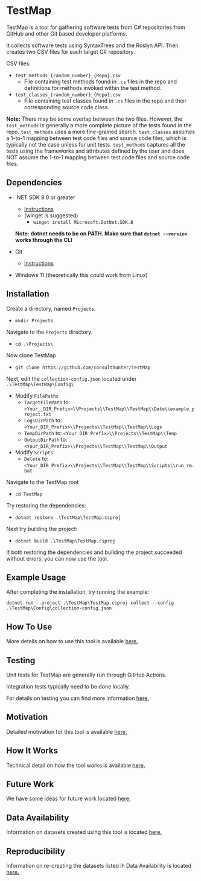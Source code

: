 ﻿# TestMap

TestMap is a tool for gathering software tests from C# repositories from GitHub and other Git based developer platforms.

It collects software tests using SyntaxTrees and the Roslyn API. Then creates two CSV files for each target C# repository.

CSV files:
- ```test_methods_{random_number}_{Repo}.csv```
    - File containing test methods found in ```.cs``` files in the repo and definitions for methods invoked within the test method.
- ```test_classes_{random_number}_{Repo}.csv```
    - File containing test classes found in ```.cs``` files in the repo and their corresponding source code class.

__Note:__ There may be some overlap between the two files. However, the ```test_methods``` is generally a more complete picture of the tests found in the repo.
```test_methods``` uses a more fine-grained search. ```test_classes``` assumes a 1-to-1 mapping between test code files and source code files, which is typically not the case unless for unit tests.
```test_methods``` captures all the tests using the frameworks and attributes defined by the user and does NOT assume the 1-to-1 mapping between test code files and source code files.

## Dependencies


- .NET SDK 8.0 or greater
  - [Instructions](https://dotnet.microsoft.com/en-us/download/dotnet/8.0)
  - (winget is suggested)
      - ```winget install Microsoft.DotNet.SDK.8```

  __Note: dotnet needs to be on PATH. Make sure that ```dotnet --version``` works through the CLI__

- Git
  - [Instructions](https://git-scm.com/downloads/win)
- Windows 11 (theoretically this could work from Linux)


## Installation

Create a directory, named ```Projects```.
- ```mkdir Projects```

Navigate to the ```Projects``` directory.
- ```cd .\Projects\```

Now clone TestMap
- ```git clone https://github.com/consulthunter/TestMap```

Next, edit the ```collection-config.json``` located under ```.\TestMap\TestMap\Config\```
- Modify ```FilePaths```
    - ```TargetFilePath``` to: ```<Your__DIR_Prefix>\\Projects\\TestMap\\TestMap\\Date\\example_project.txt```
    - ```LogsDirPath``` to: ```<Your_DIR_Prefix>\\Projects\\TestMap\\TestMap\\Logs```
    - ```TempDirPath``` to: ```<Your_DIR_Prefix>\\Projects\\TestMap\\Temp```
    - ```OutputDirPath``` to: ```<Your_DIR_Prefix>\\Projects\\TestMap\\TestMap\\Output```
- Modify ```Scripts```
    - ```Delete``` to:  ```<Your_DIR_Prefix>\\Projects\\TestMap\\TestMap\\Scripts\\run_rm.bat```

Navigate to the TestMap root
- ```cd TestMap```

Try restoring the dependencies:
- ```dotnet restore .\TestMap\TestMap.csproj```

Next try building the project:
- ```dotnet build .\TestMap\TestMap.csproj```

If both restoring the dependencies and building the project succeeded without errors, you can now use the tool.

## Example Usage

After completing the installation, try running the example:

```dotnet run --project .\TestMap\TestMap.csproj collect --config .\TestMap\Config\collection-config.json```

## How To Use

More details on how to use this tool is available [here.](./Docs/HOW-TO-USE.md)

## Testing

Unit tests for TestMap are generally run through GitHub Actions.

Integration tests typically need to be done locally.

For details on testing you can find more information [here.](./Docs/TESTING.md)

## Motivation

Detailed motivation for this tool is available [here.](./Docs/MOTIVATION.md)

## How It Works

Technical detail on how the tool works is available [here.](./Docs/HOW-IT-WORKS.md)

## Future Work

We have some ideas for future work located [here.](./Docs/FUTURE-WORK.md)

## Data Availability

Information on datasets created using this tool is located [here.](./Docs/DATA-AVAILABILITY.md)

## Reproducibility

Information on re-creating the datasets listed ih Data Availability is located [here.](./Docs/REPRODUCIBILITY.md)
